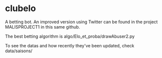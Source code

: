 # clubelo

A betting bot. An improved version using Twitter can be found in the project MALISPROJECT1 in 
this same github.

The best betting algorithm is algo/Elo_et_proba/drawAbuser2.py 

To see the datas and how recently they've been updated, check data/saisons/
